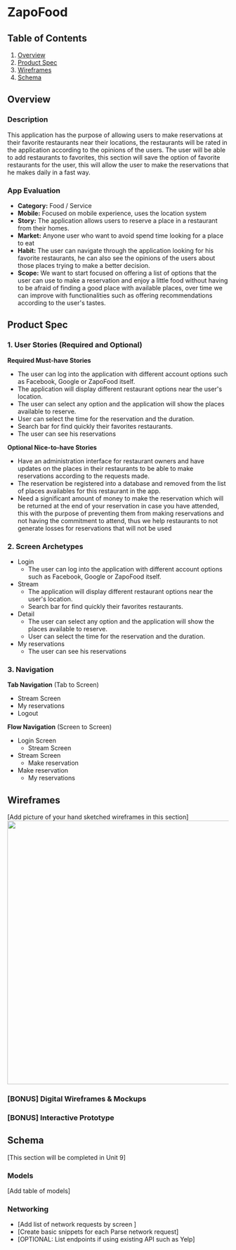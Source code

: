 # ZapoFood

## Table of Contents
1. [Overview](#Overview)
1. [Product Spec](#Product-Spec)
1. [Wireframes](#Wireframes)
2. [Schema](#Schema)

## Overview
### Description
This application has the purpose of allowing users to make reservations at their favorite restaurants near their locations, the restaurants will be rated in the application according to the opinions of the users.
The user will be able to add restaurants to favorites, this section will save the option of favorite restaurants for the user, this will allow the user to make the reservations that he makes daily in a fast way.

### App Evaluation
- **Category:** Food / Service
- **Mobile:** Focused on mobile experience, uses the location system
- **Story:** The application allows users to reserve a place in a restaurant from their homes.
- **Market:** Anyone user who want to avoid spend time looking for a place to eat
- **Habit:** The user can navigate through the application looking for his favorite restaurants, he can also see the opinions of the users about those places trying to make a better decision.
- **Scope:** We want to start focused on offering a list of options that the user can use to make a reservation and enjoy a little food without having to be afraid of finding a good place with available places, over time we can improve with functionalities such as offering recommendations according to the user's tastes.

## Product Spec

### 1. User Stories (Required and Optional)

**Required Must-have Stories**

* The user can log into the application with different account options such as Facebook, Google or ZapoFood itself. 
* The application will display different restaurant options near the user's location.
* The user can select any option and the application will show the places available to reserve.
* User can select the time for the reservation and the duration.
* Search bar for find quickly their favorites restaurants.
* The user can see his reservations

**Optional Nice-to-have Stories**

* Have an administration interface for restaurant owners and have updates on the places in their restaurants to be able to make reservations according to the requests made.
* The reservation be registered into a database and removed from the list of places availables for this restaurant in the app.
* Need a significant amount of money to make the reservation which will be returned at the end of your reservation in case you have attended, this with the purpose of preventing them from making reservations and not having the commitment to attend, thus we help restaurants to not generate losses for reservations that will not be used

### 2. Screen Archetypes

* Login
   * The user can log into the application with different account options such as Facebook, Google or ZapoFood itself. 
* Stream
   * The application will display different restaurant options near the user's location.
   * Search bar for find quickly their favorites restaurants.
* Detail
    * The user can select any option and the application will show the places available to reserve.
    * User can select the time for the reservation and the duration.
* My reservations
    * The user can see his reservations

### 3. Navigation

**Tab Navigation** (Tab to Screen)

* Stream Screen
* My reservations
* Logout

**Flow Navigation** (Screen to Screen)

* Login Screen
   * Stream Screen
* Stream Screen
   * Make reservation
* Make reservation
    * My reservations

## Wireframes
[Add picture of your hand sketched wireframes in this section]
<img src="YOUR_WIREFRAME_IMAGE_URL" width=600>

### [BONUS] Digital Wireframes & Mockups

### [BONUS] Interactive Prototype

## Schema 
[This section will be completed in Unit 9]
### Models
[Add table of models]
### Networking
- [Add list of network requests by screen ]
- [Create basic snippets for each Parse network request]
- [OPTIONAL: List endpoints if using existing API such as Yelp]
